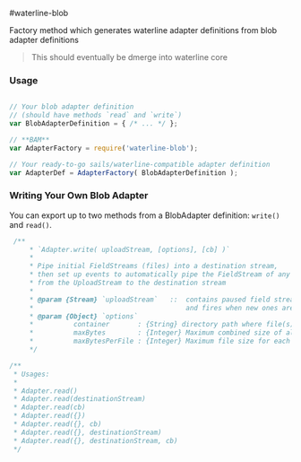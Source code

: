 #waterline-blob

Factory method which generates waterline adapter definitions from blob adapter definitions

> This should eventually be dmerge into waterline core


### Usage

```javascript

// Your blob adapter definition
// (should have methods `read` and `write`)
var BlobAdapterDefinition = { /* ... */ };

// **BAM**
var AdapterFactory = require('waterline-blob');

// Your ready-to-go sails/waterline-compatible adapter definition
var AdapterDef = AdapterFactory( BlobAdapterDefinition );
```



### Writing Your Own Blob Adapter

You can export up to two methods from a BlobAdapter definition: `write()` and `read()`.


```javascript
 /**
	 * `Adapter.write( uploadStream, [options], [cb] )`
	 *
	 * Pipe initial FieldStreams (files) into a destination stream,
	 * then set up events to automatically pipe the FieldStream of any newly detected file
	 * from the UploadStream to the destination stream
	 *
	 * @param {Stream} `uploadStream`	::	contains paused field streams 
	 *										and fires when new ones are added
	 * @param {Object} `options`
	 *			container		: {String} directory path where file(s) sould be stored
	 *			maxBytes		: {Integer} Maximum combined size of all files together (default 1GB)
	 *			maxBytesPerFile	: {Integer} Maximum file size for each individual file (default 25MB)
	 */
```

```javascript
/**
 * Usages:
 * 
 * Adapter.read()
 * Adapter.read(destinationStream)
 * Adapter.read(cb)
 * Adapter.read({})
 * Adapter.read({}, cb)
 * Adapter.read({}, destinationStream)
 * Adapter.read({}, destinationStream, cb)
 */
 ```
